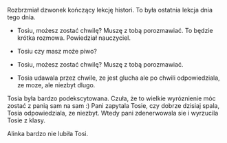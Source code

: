 Rozbrzmiał dzwonek kończący lekcję histori. To była ostatnia lekcja dnia tego dnia.

- Tosiu, możesz zostać chwilę? Muszę z tobą porozmawiać. To będzie krótka rozmowa.
Powiedział nauczyciel.
- Tosiu czy masz może piwo?

- Tosiu, możesz zostać chwilę? Muszę z tobą porozmawiać.
- Tosia udawala przez chwile, ze jest glucha ale po chwili odpowiedziala, ze moze, ale niezbyt dlugo.

Tosia była bardzo podekscytowana. Czuła, że to wielkie wyróznienie móc zostać z panią sam na sam :) 
Pani zapytala Tosie, czy dobrze dzisiaj spala, Tosia odpowiedziala, ze niezbyt.
Wtedy pani zdenerwowala sie i wyrzucila Tosie z klasy.

Alinka bardzo nie lubiła Tosi.

